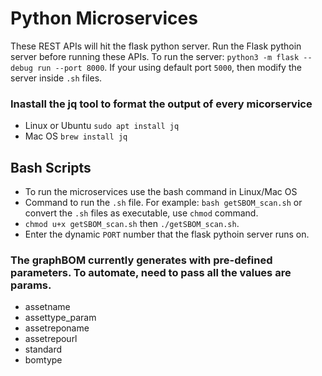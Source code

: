 # Python Microservices 
These REST APIs will hit the flask python server. Run the Flask pythoin server before running these APIs. To run the server: `python3 -m flask --debug run --port 8000`. If your using default port `5000`, then modify the server inside `.sh` files. 

### Inastall the jq tool to format the output of every micorservice
- Linux or Ubuntu `sudo apt install jq`
- Mac OS `brew install jq`


## Bash Scripts
- To run the microservices use the bash command in Linux/Mac OS
- Command to run the `.sh` file. For example:  `bash getSBOM_scan.sh` or convert the `.sh` files as executable, use `chmod` command. 
- `chmod u+x getSBOM_scan.sh` then `./getSBOM_scan.sh`. 
- Enter the dynamic `PORT` number that the flask pythoin server runs on. 

### The graphBOM currently generates with pre-defined parameters. To automate, need to pass all the values are params.
- assetname
- assettype_param
- assetreponame
- assetrepourl
- standard
- bomtype
